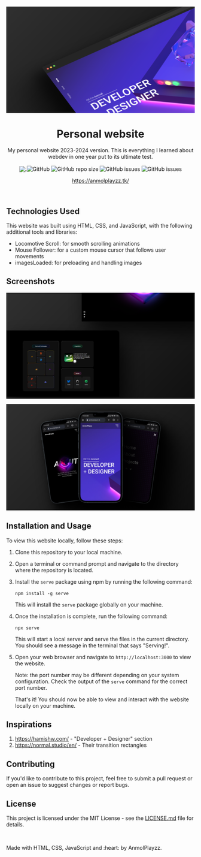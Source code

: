 <p align="center">
  <img src="https://github.com/AnmolPlayzz/AnmolPlayzz/blob/main/759shots_so.png?raw=true" align="center">
</p>
<h1 align="center" style="font-weight: bolder;">Personal website</h2>
<p align="center">My personal website 2023-2024 version. This is everything I learned about webdev in one year put to its ultimate test. </p>

<p align="center">
  <a href="https://discord.gg/QdRSaaNFmT" target="_blank">
    <img src="https://img.shields.io/discord/1000065932187664515?label=Discord&logo=Discord" align="center"  />
  </a>
  <img alt="GitHub" src="https://img.shields.io/github/license/anmolplayzz/personal-website-v2" align="center">
  <img alt="GitHub repo size" src="https://img.shields.io/github/repo-size/anmolplayzz/personal-website-v2" align="center">
  <img alt="GitHub issues" src="https://img.shields.io/github/issues-raw/anmolplayzz/personal-website-v2" align="center">
  <img alt="GitHub issues" src="https://img.shields.io/badge/Status-stable-green" align="center">


</p>
<p align="center">
    <a href="https://anmolplayzz.tk/">https://anmolplayzz.tk/</a>
</p>
<br>

## Technologies Used

This website was built using HTML, CSS, and JavaScript, with the following additional tools and libraries:

- Locomotive Scroll: for smooth scrolling animations
- Mouse Follower: for a custom mouse cursor that follows user movements
- imagesLoaded: for preloading and handling images

## Screenshots

<p align="center">
  <img src="https://github.com/AnmolPlayzz/AnmolPlayzz/blob/main/628shots_so.png?raw=true" align="center">
</p>

<p align="center">
  <img src="https://github.com/AnmolPlayzz/AnmolPlayzz/blob/main/303shots_so.png?raw=true" align="center">
</p>

## Installation and Usage

To view this website locally, follow these steps:

1. Clone this repository to your local machine.
2. Open a terminal or command prompt and navigate to the directory where the repository is located.
3. Install the `serve` package using npm by running the following command:

    ```
    npm install -g serve
    ```
    
    This will install the `serve` package globally on your machine.

4. Once the installation is complete, run the following command:

    ```
   npx serve
    ```

    This will start a local server and serve the files in the current directory. You should see a message in the terminal that says "Serving!".

5. Open your web browser and navigate to `http://localhost:3000` to view the website.

    Note: the port number may be different depending on your system configuration. Check the output of the `serve` command for the correct port number.

    That's it! You should now be able to view and interact with the website locally on your machine.

## Inspirations

1. https://hamishw.com/ - "Developer + Designer" section
2. https://normal.studio/en/ - Their transition rectangles

## Contributing

If you'd like to contribute to this project, feel free to submit a pull request or open an issue to suggest changes or report bugs.

## License

This project is licensed under the MIT License - see the [LICENSE.md](LICENSE) file for details.


<br>

<p>Made with HTML, CSS, JavaScript and :heart: by AnmolPlayzz. </p>

